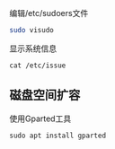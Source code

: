 编辑/etc/sudoers文件
```bash
sudo visudo
```

显示系统信息
```
cat /etc/issue
```

## 磁盘空间扩容
使用Gparted工具
```
sudo apt install gparted
```


